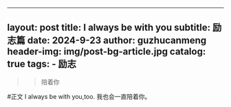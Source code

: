
---
layout:     post
title:      I always be with you
subtitle:   励志篇
date:       2024-9-23
author:     guzhucanmeng
header-img: img/post-bg-article.jpg
catalog: true
tags:
    - 励志
--- 

>>陪着你






  
#正文
    I always be with you,too.
    我也会一直陪着你。
